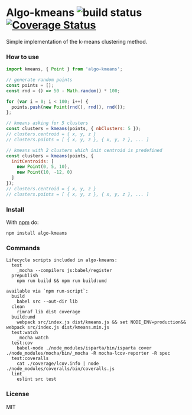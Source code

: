 # Algo-kmeans ![build status](https://travis-ci.org/chtefi/algo-kmeans.svg?branch=master) [![Coverage Status](https://coveralls.io/repos/chtefi/algo-kmeans/badge.svg?branch=master&service=github)](https://coveralls.io/github/chtefi/algo-kmeans?branch=master) 

Simple implementation of the k-means clustering method.

### How to use

```javascript
import kmeans, { Point } from 'algo-kmeans';

// generate random points
const points = [];
const rnd = () => 50 - Math.random() * 100;

for (var i = 0; i < 100; i++) {
  points.push(new Point(rnd(), rnd(), rnd());
};

// kmeans asking for 5 clusters
const clusters = kmeans(points, { nbClusters: 5 });
// clusters.centroid = { x, y, z }
// clusters.points = [ { x, y, z }, { x, y, z }, ... ]

// kmeans with 2 clusters which init centroid is predefined
const clusters = kmeans(points, {
  initCentroids: [
    new Point(0, 5, 10),
    new Point(10, -12, 0)
  ]
});
// clusters.centroid = { x, y, z }
// clusters.points = [ { x, y, z }, { x, y, z }, ... ]
```

### Install

With [npm](https://npmjs.org) do:

```
npm install algo-kmeans
```

### Commands

```
Lifecycle scripts included in algo-kmeans:
  test
    _mocha --compilers js:babel/register
  prepublish
    npm run build && npm run build:umd

available via `npm run-script`:
  build
    babel src --out-dir lib
  clean
    rimraf lib dist coverage
  build:umd
    webpack src/index.js dist/kmeans.js && set NODE_ENV=production&& webpack src/index.js dist/kmeans.min.js
  test:watch
    _mocha watch
  test:cov
    babel-node ./node_modules/isparta/bin/isparta cover ./node_modules/mocha/bin/_mocha -R mocha-lcov-reporter -R spec
  test:coveralls
    cat ./coverage/lcov.info | node ./node_modules/coveralls/bin/coveralls.js
  lint
    eslint src test
```
### License

MIT
